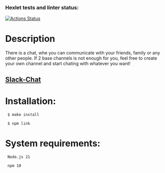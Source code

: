 ### Hexlet tests and linter status:
[![Actions Status](https://github.com/mrkafcha/frontend-project-12/actions/workflows/hexlet-check.yml/badge.svg)](https://github.com/mrkafcha/frontend-project-12/actions)

# Description
There is a chat, whe you can communicate with your friends, family or any other people. If 2 base channels is not enough for you, feel free to create your own channel and start chating with whatever you want!
## [Slack-Chat](https://slack-chat-97nu.onrender.com)

# Installation:
```
 $ make install

 $ npm link
```
# System requirements:
```
 Node.js 21
 
 npm 10
```
